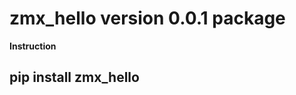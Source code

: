 # zmx_hello version 0.0.1 package

**Instruction**

## pip install zmx_hello

<!-- pip install setuptools wheel twine
python3 setup.py sdist bdist_wheel
pip install dist/rmx_hello-0.1.py3-none-any.whl
pip list
twine upload dist/* -->